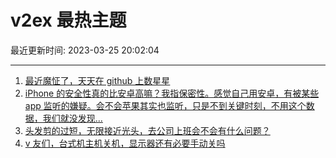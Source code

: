 # v2ex 最热主题

最近更新时间: 2023-03-25 20:02:04

--- 
1. [最近魔怔了，天天在 github 上数星星](https://www.v2ex.com/t/927016) 
2. [iPhone 的安全性真的比安卓高嘛？我指保密性。感觉自己用安卓，有被某些 app 监听的嫌疑。会不会苹果其实也监听，只是不到关键时刻，不用这个数据，我们就没发现...](https://www.v2ex.com/t/927010) 
3. [头发剪的过短，无限接近光头，去公司上班会不会有什么问题？](https://www.v2ex.com/t/927075) 
4. [v 友们，台式机主机关机，显示器还有必要手动关吗](https://www.v2ex.com/t/927059) 
